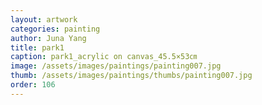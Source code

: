 ```yaml
---
layout: artwork
categories: painting
author: Juna Yang
title: park1
caption: park1_acrylic on canvas_45.5×53㎝
image: /assets/images/paintings/painting007.jpg
thumb: /assets/images/paintings/thumbs/painting007.jpg
order: 106
---
```

